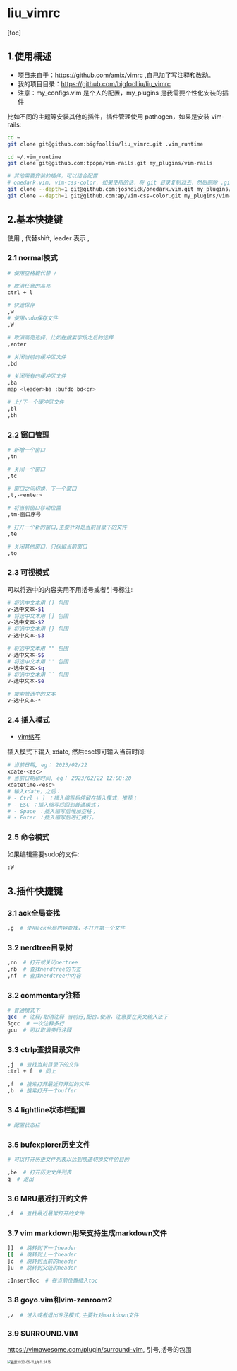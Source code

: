 # liu_vimrc

[toc]

## 1.使用概述

- 项目来自于：https://github.com/amix/vimrc ,自己加了写注释和改动。
- 我的项目目录：https://github.com/bigfoolliu/liu_vimrc
- 注意：my_configs.vim 是个人的配置，my_plugins 是我需要个性化安装的插件

比如不同的主题等安装其他的插件，插件管理使用 pathogen，如果是安装 vim-rails:

```sh
cd ~
git clone git@github.com:bigfoolliu/liu_vimrc.git .vim_runtime 

cd ~/.vim_runtime
git clone git@github.com:tpope/vim-rails.git my_plugins/vim-rails

# 其他需要安装的插件，可以结合配置
# onedark.vim, vim-css-color, 如果使用的话，将 git 目录复制过去，然后删除 .git
git clone --depth=1 git@github.com:joshdick/onedark.vim.git my_plugins/onedark.vim
git clone --depth=1 git@github.com:ap/vim-css-color.git my_plugins/vim-css-color
```

## 2.基本快捷键

使用 , 代替shift, leader 表示 ,

### 2.1 normal模式

```sh
# 使用空格键代替 /

# 取消任意的高亮
ctrl + l

# 快速保存
,w
# 使用sudo保存文件
,W

# 取消高亮选择，比如在搜索字段之后的选择
,enter

# 关闭当前的缓冲区文件
,bd

# 关闭所有的缓冲区文件
,ba
map <leader>ba :bufdo bd<cr>

# 上/下一个缓冲区文件
,bl
,bh
```

### 2.2 窗口管理

```sh
# 新增一个窗口
,tn

# 关闭一个窗口
,tc

# 窗口之间切换，下一个窗口
,t,-<enter>

# 将当前窗口移动位置
,tm-窗口序号

# 打开一个新的窗口,主要针对是当前目录下的文件
,te

# 关闭其他窗口，只保留当前窗口
,to
```

### 2.3 可视模式

可以将选中的内容实用不用括号或者引号标注:

```sh
# 将选中文本用 () 包围
v-选中文本-$1
# 将选中文本用 [] 包围
v-选中文本-$2
# 将选中文本用 {} 包围
v-选中文本-$3

# 将选中文本用 "" 包围
v-选中文本-$$
# 将选中文本用 '' 包围
v-选中文本-$q
# 将选中文本用 `` 包围
v-选中文本-$e

# 搜索被选中的文本
v-选中文本-*
```

### 2.4 插入模式

- [vim缩写](https://copyfuture.com/blogs-details/20200827171424316v9mveqvpxz76a3j)

插入模式下输入 xdate, 然后esc即可输入当前时间:

```sh
# 当前日期, eg： 2023/02/22
xdate-<esc>
# 当前日期和时间, eg： 2023/02/22 12:08:20
xdatetime-<esc>
# 输入xdate，之后：
# - Ctrl + ] ：插入缩写后停留在插入模式，推荐；
# - ESC ：插入缩写后回到普通模式；
# - Space ：插入缩写后增加空格；
# - Enter ：插入缩写后进行换行。
```

### 2.5 命令模式

如果编辑需要sudo的文件:

```sh
:W
```

## 3.插件快捷键

### 3.1 ack全局查找

```sh
,g  # 使用ack全局内容查找，不打开第一个文件
```

### 3.2 nerdtree目录树

```sh
,nn  # 打开或关闭nertree
,nb  # 查找nerdtree的书签
,nf  # 查找nerdtree中内容
```

### 3.2 commentary注释

```sh
# 普通模式下
gcc  # 注释/取消注释 当前行,配合.使用，注意要在英文输入法下
5gcc  # 一次注释多行
gcu  # 可以取消多行注释
```

### 3.3 ctrlp查找目录文件

```sh
,j  # 查找当前目录下的文件
ctrl + f  # 同上

,f  # 搜索打开最近打开过的文件
,b  # 搜索打开一个buffer
```

### 3.4 lightline状态栏配置

```sh
# 配置状态栏
```

### 3.5 bufexplorer历史文件

```sh
# 可以打开历史文件列表以达到快速切换文件的目的

,be  # 打开历史文件列表
q  # 退出
```

### 3.6 MRU最近打开的文件

```sh
,f  # 查找最近最常打开的文件
```

### 3.7 vim markdown用来支持生成markdown文件

```sh
]]  # 跳转到下一个header
[[  # 跳转到上一个header
]c  # 跳转到当前的header
]u  # 跳转到父级的header

:InsertToc  # 在当前位置插入toc
```

### 3.8 goyo.vim和vim-zenroom2

```sh
,z  # 进入或者退出专注模式,主要针对markdown文件
```

### 3.9 SURROUND.VIM

https://vimawesome.com/plugin/surround-vim, 引号,括号的包围

<img src="https://gitee.com/bigfoolliu/liu_imgs/raw/master/picgo/%E6%88%AA%E5%B1%8F2022-05-11%E4%B8%8A%E5%8D%8811.24.15.jpg" alt="截屏2022-05-11上午11.24.15" style="zoom:50%;" />

